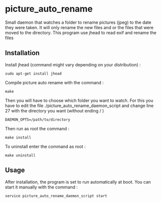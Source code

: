 picture_auto_rename
===================

Small daemon that watches a folder to rename pictures (jpeg) to the date they were taken. It will only rename the new files and or the files that were moved to the directory.
This program use jhead to read exif and rename the files


Installation
------------

Install jhead (command might vary depending on your distribution) :
```
sudo apt-get install jhead
```

Compile picture auto rename with the command :
```
make
```

Then you will have to choose which folder you want to watch.
For this you have to edit the file ./picture_auto_rename_daemon_script and change line 27 with the directory you want (without ending / )
```
DAEMON_OPTS=/path/to/directory
```

Then run as root the command :
```
make install
```

To uninstall enter the command as root :
```
make uninstall
```

Usage
-----

After installation, the program is set to run automatically at boot. You can start it manually with the command :
```
service picture_auto_rename_daemon_script start
```
